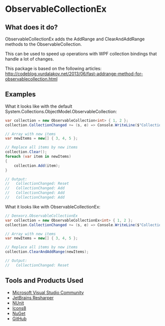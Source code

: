 # ObservableCollectionEx

## What does it do?
ObservableCollectionEx adds the AddRange and ClearAndAddRange methods to the ObservableCollection.

This can be used to speed up operations with WPF collection bindings that handle a lot of changes.

This package is based on the following articles: 
http://codeblog.vurdalakov.net/2013/06/fast-addrange-method-for-observablecollection.html

## Examples

What it looks like with the default System.Collections.ObjectModel.ObservableCollection:

```C#
var collection = new ObservableCollection<int> { 1, 2 };
collection.CollectionChanged += (s, e) => Console.WriteLine($"CollectionChanged: {e.Action}");

// Array with new items
var newItems = new[] { 3, 4, 5 };

// Replace all items by new items
collection.Clear();
foreach (var item in newItems)
{
    collection.Add(item);
}

// Output:
//   CollectionChanged: Reset
//   CollectionChanged: Add
//   CollectionChanged: Add
//   CollectionChanged: Add
```

What it looks like with ObservableCollectionEx:

```C#
// Denxorz.ObservableCollectionEx
var collection = new ObservableCollectionEx<int> { 1, 2 };
collection.CollectionChanged += (s, e) => Console.WriteLine($"CollectionChanged: {e.Action}");

// Array with new items
var newItems = new[] { 3, 4, 5 };

// Replace all items by new items
collection.ClearAndAddRange(newItems);

// Output:
//   CollectionChanged: Reset
```

## Tools and Products Used

* [Microsoft Visual Studio Community](https://www.visualstudio.com)
* [JetBrains Resharper](https://www.jetbrains.com/resharper/)
* [NUnit](https://www.nunit.org/)
* [Icons8](https://icons8.com/)
* [NuGet](https://www.nuget.org/)
* [GitHub](https://github.com/)